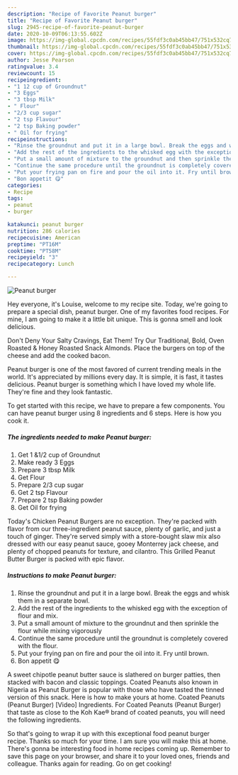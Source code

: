 ```yaml
---
description: "Recipe of Favorite Peanut burger"
title: "Recipe of Favorite Peanut burger"
slug: 2945-recipe-of-favorite-peanut-burger
date: 2020-10-09T06:13:55.602Z
image: https://img-global.cpcdn.com/recipes/55fdf3c0ab45bb47/751x532cq70/peanut-burger-recipe-main-photo.jpg
thumbnail: https://img-global.cpcdn.com/recipes/55fdf3c0ab45bb47/751x532cq70/peanut-burger-recipe-main-photo.jpg
cover: https://img-global.cpcdn.com/recipes/55fdf3c0ab45bb47/751x532cq70/peanut-burger-recipe-main-photo.jpg
author: Jesse Pearson
ratingvalue: 3.4
reviewcount: 15
recipeingredient:
- "1 12 cup of Groundnut"
- "3 Eggs"
- "3 tbsp Milk"
- " Flour"
- "2/3 cup sugar"
- "2 tsp Flavour"
- "2 tsp Baking powder"
- " Oil for frying"
recipeinstructions:
- "Rinse the groundnut and put it in a large bowl. Break the eggs and whisk them in a separate bowl."
- "Add the rest of the ingredients to the whisked egg with the exception of flour and mix."
- "Put a small amount of mixture to the groundnut and then sprinkle the flour while mixing vigorously"
- "Continue the same procedure until the groundnut is completely covered with the flour."
- "Put your frying pan on fire and pour the oil into it. Fry until brown."
- "Bon appetit 😋"
categories:
- Recipe
tags:
- peanut
- burger

katakunci: peanut burger 
nutrition: 286 calories
recipecuisine: American
preptime: "PT16M"
cooktime: "PT58M"
recipeyield: "3"
recipecategory: Lunch

---
```



![Peanut burger](https://img-global.cpcdn.com/recipes/55fdf3c0ab45bb47/751x532cq70/peanut-burger-recipe-main-photo.jpg)

Hey everyone, it's Louise, welcome to my recipe site. Today, we're going to prepare a special dish, peanut burger. One of my favorites food recipes. For mine, I am going to make it a little bit unique. This is gonna smell and look delicious.

Don&#39;t Deny Your Salty Cravings, Eat Them! Try Our Traditional, Bold, Oven Roasted &amp; Honey Roasted Snack Almonds. Place the burgers on top of the cheese and add the cooked bacon.

Peanut burger is one of the most favored of current trending meals in the world. It's appreciated by millions every day. It is simple, it is fast, it tastes delicious. Peanut burger is something which I have loved my whole life. They're fine and they look fantastic.


To get started with this recipe, we have to prepare a few components. You can have peanut burger using 8 ingredients and 6 steps. Here is how you cook it.

<!--inarticleads1-->

##### The ingredients needed to make Peanut burger:

1. Get 1 &amp;1/2 cup of Groundnut
1. Make ready 3 Eggs
1. Prepare 3 tbsp Milk
1. Get  Flour
1. Prepare 2/3 cup sugar
1. Get 2 tsp Flavour
1. Prepare 2 tsp Baking powder
1. Get  Oil for frying


Today&#39;s Chicken Peanut Burgers are no exception. They&#39;re packed with flavor from our three-ingredient peanut sauce, plenty of garlic, and just a touch of ginger. They&#39;re served simply with a store-bought slaw mix also dressed with our easy peanut sauce, gooey Monterrey jack cheese, and plenty of chopped peanuts for texture, and cilantro. This Grilled Peanut Butter Burger is packed with epic flavor. 

<!--inarticleads2-->

##### Instructions to make Peanut burger:

1. Rinse the groundnut and put it in a large bowl. Break the eggs and whisk them in a separate bowl.
1. Add the rest of the ingredients to the whisked egg with the exception of flour and mix.
1. Put a small amount of mixture to the groundnut and then sprinkle the flour while mixing vigorously
1. Continue the same procedure until the groundnut is completely covered with the flour.
1. Put your frying pan on fire and pour the oil into it. Fry until brown.
1. Bon appetit 😋


A sweet chipotle peanut butter sauce is slathered on burger patties, then stacked with bacon and classic toppings. Coated Peanuts also known in Nigeria as Peanut Burger is popular with those who have tasted the tinned version of this snack. Here is how to make yours at home. Coated Peanuts (Peanut Burger) [Video] Ingredients. For Coated Peanuts (Peanut Burger) that taste as close to the Koh Kae® brand of coated peanuts, you will need the following ingredients. 

So that's going to wrap it up with this exceptional food peanut burger recipe. Thanks so much for your time. I am sure you will make this at home. There's gonna be interesting food in home recipes coming up. Remember to save this page on your browser, and share it to your loved ones, friends and colleague. Thanks again for reading. Go on get cooking!
